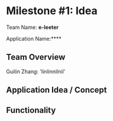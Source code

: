 # Milestone #1: Idea

Team Name: **e-leeter**

Application Name:****

## Team Overview
Guilin Zhang: 'linlinnilnil'

## Application Idea / Concept

## Functionality